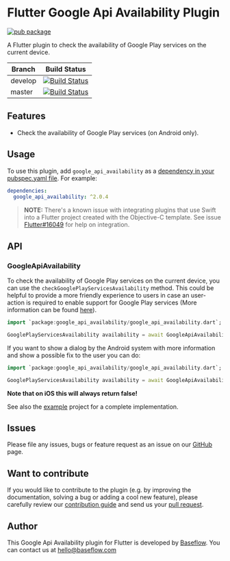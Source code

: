 # Flutter Google Api Availability Plugin  

[![pub package](https://img.shields.io/pub/v/google_api_availability.svg)](https://pub.dartlang.org/packages/google_api_availability)

A Flutter plugin to check the availability of Google Play services on the current device. 

Branch  | Build Status 
------- | ------------
develop | [![Build Status](https://travis-ci.com/BaseflowIT/flutter-google-api-availability.svg?branch=develop)](https://travis-ci.com/BaseflowIT/flutter-google-api-availability)
master  | [![Build Status](https://travis-ci.com/BaseflowIT/flutter-google-api-availability.svg?branch=master)](https://travis-ci.com/BaseflowIT/flutter-google-api-availability)

## Features

* Check the availability of Google Play services (on Android only).

## Usage

To use this plugin, add `google_api_availability` as a [dependency in your pubspec.yaml file](https://flutter.io/platform-plugins/). For example:

```yaml
dependencies:
  google_api_availability: ^2.0.4
```

> **NOTE:** There's a known issue with integrating plugins that use Swift into a Flutter project created with the Objective-C template. See issue [Flutter#16049](https://github.com/flutter/flutter/issues/16049) for help on integration.

## API

### GoogleApiAvailability

To check the availability of Google Play services on the current device, you can use the `checkGooglePlayServicesAvailability` method. This could be helpful to provide a more friendly experience to users in case an user-action is required to enable support for Google Play services (More information can be found [here](https://developers.google.com/android/guides/setup)). 

``` dart
import `package:google_api_availability/google_api_availability.dart`;

GooglePlayServicesAvailability availability = await GoogleApiAvailability().checkGooglePlayServicesAvailability();
```

If you want to show a dialog by the Android system with more information and show a possible fix to the user you can do:

``` dart
import `package:google_api_availability/google_api_availability.dart`;

GooglePlayServicesAvailability availability = await GoogleApiAvailability().checkGooglePlayServicesAvailability(true);
```

**Note that on iOS this will always return false!**

See also the [example](example/lib/main.dart) project for a complete implementation.

## Issues

Please file any issues, bugs or feature request as an issue on our [GitHub](https://github.com/BaseflowIT/flutter-google-api-availability/issues) page.

## Want to contribute

If you would like to contribute to the plugin (e.g. by improving the documentation, solving a bug or adding a cool new feature), please carefully review our [contribution guide](CONTRIBUTING.md) and send us your [pull request](https://github.com/BaseflowIT/flutter-google-api-availability/pulls).

## Author

This Google Api Availability plugin for Flutter is developed by [Baseflow](https://baseflow.com). You can contact us at <hello@baseflow.com>
